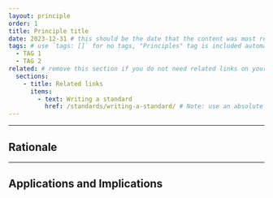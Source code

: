 ```yaml
---
layout: principle
order: 1
title: Principle title
date: 2023-12-31 # this should be the date that the content was most recently amended or formally reviewed
tags: # use `tags: []` for no tags, "Principles" tag is included automatically
  - TAG 1
  - TAG 2
related: # remove this section if you do not need related links on your page
  sections:
    - title: Related links
      items:
        - text: Writing a standard
          href: /standards/writing-a-standard/ # Note: use an absolute link from the site home page
---
```


<!-- Principle description -->

<!-- 
# Notes on using links

Internal links need to follow this format:
[link text to internal page]({{ '/standards/writing-a-standard/' | url }})
Note the use of the `url` filter. This ensures the link is appended to the base URL of the webpage correctly.

External links follow standard markdown formatting:
[link text to external page](https://example.com)
-->

---

## Rationale

<!-- Rationale text -->

---

## Applications and Implications

<!-- Applications and implications text, it is best if these are bullet points -->
